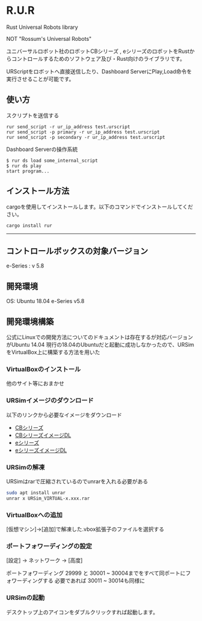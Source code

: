 # R.U.R

Rust Universal Robots library

NOT "Rossum's Universal Robots"


ユニバーサルロボット社のロボットCBシリーズ , eシリーズのロボットをRustからコントロールするためのソフトウェア及び・Rust向けのライブラリです。

URScriptをロボットへ直接送信したり、Dashboard ServerにPlay,Load命令を実行させることが可能です。

## 使い方

スクリプトを送信する

```shell
rur send_script -r ur_ip_address test.urscript
rur send_script -p primary -r ur_ip_address test.urscript
rur send_script -p secondary -r ur_ip_address test.urscript
```

Dashboard Serverの操作系統

```shell
$ rur ds load some_internal_script
$ rur ds play
start program...
```

## インストール方法

cargoを使用してインストールします。以下のコマンドでインストールしてください。

```shell
cargo install rur
```

--------

## コントロールボックスの対象バージョン

e-Series : v 5.8

## 開発環境

OS: Ubuntu 18.04
e-Series v5.8

## 開発環境構築

公式にLinuxでの開発方法についてのドキュメントは存在するが対応バージョンがUbuntu 14.04
現行の18.04のUbuntuだと起動に成功しなかったので、URSimをVirtualBox上に構築する方法を用いた

### VirtualBoxのインストール

他のサイト等におまかせ

### URSimイメージのダウンロード

以下のリンクから必要なイメージをダウンロード

- [CBシリーズ](https://www.universal-robots.com/download/?option=69992#section16597)
- [CBシリーズイメージDL](https://s3-eu-west-1.amazonaws.com/ur-support-site/69993/URSim_VIRTUAL-3.13.0.10253.rar)
- [eシリーズ](https://www.universal-robots.com/download/?option=69988#section41570)
- [eシリーズイメージDL](https://s3-eu-west-1.amazonaws.com/ur-support-site/69989/URSim_VIRTUAL-5.8.0.10253.rar)

### URSimの解凍

URSimはrarで圧縮されているのでunrarを入れる必要がある

```bash
sudo apt install unrar
unrar x URSim_VIRTUAL-x.xxx.rar
```

### VirtualBoxへの追加

[仮想マシン]->[追加]で解凍した.vbox拡張子のファイルを選択する

### ポートフォワーディングの設定

[設定] -> ネットワーク -> [高度]

ポートフォワーディング
    29999 と 30001 ~ 30004までをすべて同ポートにフォワーディングする
必要であれば 30011 ~ 30014も同様に

### URSimの起動

デスクトップ上のアイコンをダブルクリックすれば起動します。
